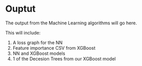 # Ouptut
The output from the Machine Learning algorithms will go here.

 This will include:
 1. A loss graph for the NN
 2. Feature importance CSV from XGBoost
 3. NN and XGBoost models
 4. 1 of the Decesion Trees from our XGBoost model